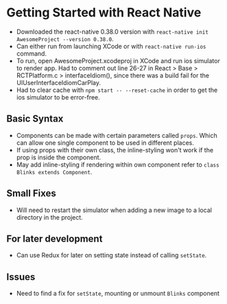 # Getting Started with React Native

- Downloaded the react-native 0.38.0 version with ```react-native init AwesomeProject --version 0.38.0```.
- Can either run from launching XCode or with ```react-native run-ios``` command.
- To run, open AwesomeProject.xcodeproj in XCode and run ios simulator to render app. Had to comment out line 26-27 in React > Base > RCTPlatform.c > interfaceIdiom(), since there was a build fail for the UIUserInterfaceIdiomCarPlay.
- Had to clear cache with ```npm start -- --reset-cache``` in order to get the ios simulator to be error-free.

## Basic Syntax
- Components can be made with certain parameters called ```props```. Which can allow one single component to be used in different places.
- If using props with their own class, the inline-styling won't work if the prop is inside the component.
- May add inline-styling if rendering within own component refer to ```class Blinks extends Component```.

## Small Fixes
- Will need to restart the simulator when adding a new image to a local directory in the project.

## For later development
- Can use Redux for later on setting state instead of calling ```setState```.

## Issues
- Need to find a fix for ```setState```, mounting or unmount ```Blinks``` component
